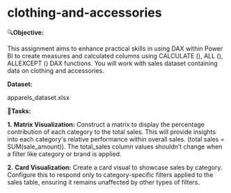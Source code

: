 # clothing-and-accessories

🔍**Objective:**

This assignment aims to enhance practical skills in using DAX within Power BI to create measures and calculated columns using CALCULATE (), ALL (), ALLEXCEPT () DAX functions. You will work with sales dataset containing data on clothing and accessories.

**Dataset:**

apparels_dataset.xlsx

📌**Tasks:**

**1.** **Matrix Visualization:** Construct a matrix to display the percentage contribution of each category to the total sales. This will provide insights into each category's relative performance within overall sales. (total sales = SUM(sale_amount)). The total_sales column values shouldn’t change when a filter like category or brand is applied.

**2.** **Card Visualization:** Create a card visual to showcase sales by category. Configure this to respond only to category-specific filters applied to the sales table, ensuring it remains unaffected by other types of filters.
